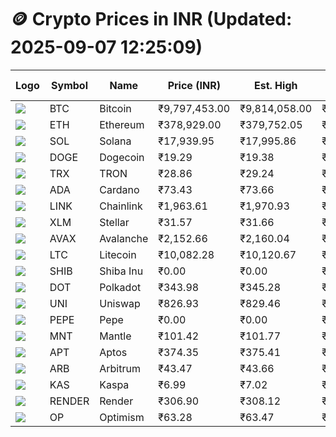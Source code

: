 # 🪙 Crypto Prices in INR (Updated: 2025-09-07 12:25:09)

| Logo | Symbol | Name       | Price (INR) | Est. High | Est. Low | Gross Profit | Fees | Net Profit | ROI % |
|------|--------|------------|-------------|-----------|----------|---------------|------|-------------|--------|
| ![](https://coin-images.coingecko.com/coins/images/1/large/bitcoin.png?1696501400) | BTC    | Bitcoin    | ₹9,797,453.00 | ₹9,814,058.00 | ₹9,780,848.00 | ₹339.54 | ₹200.00 | ₹139.54 | 0.14% |
| ![](https://coin-images.coingecko.com/coins/images/279/large/ethereum.png?1696501628) | ETH    | Ethereum   | ₹378,929.00 | ₹379,752.05 | ₹378,105.95 | ₹435.35 | ₹200.00 | ₹235.35 | 0.24% |
| ![](https://coin-images.coingecko.com/coins/images/4128/large/solana.png?1718769756) | SOL    | Solana     | ₹17,939.95 | ₹17,995.86 | ₹17,884.04 | ₹625.28 | ₹200.00 | ₹425.28 | 0.43% |
| ![](https://coin-images.coingecko.com/coins/images/5/large/dogecoin.png?1696501409) | DOGE   | Dogecoin   | ₹19.29 | ₹19.38 | ₹19.20 | ₹906.11 | ₹200.00 | ₹706.11 | 0.71% |
| ![](https://coin-images.coingecko.com/coins/images/1094/large/tron-logo.png?1696502193) | TRX    | TRON       | ₹28.86 | ₹29.24 | ₹28.48 | ₹2,643.64 | ₹200.00 | ₹2,443.64 | 2.44% |
| ![](https://coin-images.coingecko.com/coins/images/975/large/cardano.png?1696502090) | ADA    | Cardano    | ₹73.43 | ₹73.66 | ₹73.20 | ₹639.38 | ₹200.00 | ₹439.38 | 0.44% |
| ![](https://coin-images.coingecko.com/coins/images/877/large/chainlink-new-logo.png?1696502009) | LINK   | Chainlink  | ₹1,963.61 | ₹1,970.93 | ₹1,956.29 | ₹748.20 | ₹200.00 | ₹548.20 | 0.55% |
| ![](https://coin-images.coingecko.com/coins/images/100/large/fmpFRHHQ_400x400.jpg?1735231350) | XLM    | Stellar    | ₹31.57 | ₹31.66 | ₹31.48 | ₹581.35 | ₹200.00 | ₹381.35 | 0.38% |
| ![](https://coin-images.coingecko.com/coins/images/12559/large/Avalanche_Circle_RedWhite_Trans.png?1696512369) | AVAX   | Avalanche  | ₹2,152.66 | ₹2,160.04 | ₹2,145.28 | ₹687.60 | ₹200.00 | ₹487.60 | 0.49% |
| ![](https://coin-images.coingecko.com/coins/images/2/large/litecoin.png?1696501400) | LTC    | Litecoin   | ₹10,082.28 | ₹10,120.67 | ₹10,043.89 | ₹764.43 | ₹200.00 | ₹564.43 | 0.56% |
| ![](https://coin-images.coingecko.com/coins/images/11939/large/shiba.png?1696511800) | SHIB   | Shiba Inu  | ₹0.00 | ₹0.00 | ₹0.00 | ₹557.24 | ₹200.00 | ₹357.24 | 0.36% |
| ![](https://coin-images.coingecko.com/coins/images/12171/large/polkadot.png?1696512008) | DOT    | Polkadot   | ₹343.98 | ₹345.28 | ₹342.68 | ₹757.26 | ₹200.00 | ₹557.26 | 0.56% |
| ![](https://coin-images.coingecko.com/coins/images/12504/large/uniswap-logo.png?1720676669) | UNI    | Uniswap    | ₹826.93 | ₹829.46 | ₹824.39 | ₹615.00 | ₹200.00 | ₹415.00 | 0.41% |
| ![](https://coin-images.coingecko.com/coins/images/29850/large/pepe-token.jpeg?1696528776) | PEPE   | Pepe       | ₹0.00 | ₹0.00 | ₹0.00 | ₹965.56 | ₹200.00 | ₹765.56 | 0.77% |
| ![](https://coin-images.coingecko.com/coins/images/30980/large/Mantle-Logo-mark.png?1739213200) | MNT    | Mantle     | ₹101.42 | ₹101.77 | ₹101.07 | ₹685.64 | ₹200.00 | ₹485.64 | 0.49% |
| ![](https://coin-images.coingecko.com/coins/images/26455/large/aptos_round.png?1696525528) | APT    | Aptos      | ₹374.35 | ₹375.41 | ₹373.29 | ₹568.19 | ₹200.00 | ₹368.19 | 0.37% |
| ![](https://coin-images.coingecko.com/coins/images/16547/large/arb.jpg?1721358242) | ARB    | Arbitrum   | ₹43.47 | ₹43.66 | ₹43.28 | ₹866.40 | ₹200.00 | ₹666.40 | 0.67% |
| ![](https://coin-images.coingecko.com/coins/images/25751/large/kaspa-icon-exchanges.png?1696524837) | KAS    | Kaspa      | ₹6.99 | ₹7.02 | ₹6.96 | ₹818.79 | ₹200.00 | ₹618.79 | 0.62% |
| ![](https://coin-images.coingecko.com/coins/images/11636/large/rndr.png?1696511529) | RENDER | Render     | ₹306.90 | ₹308.12 | ₹305.68 | ₹797.89 | ₹200.00 | ₹597.89 | 0.60% |
| ![](https://coin-images.coingecko.com/coins/images/25244/large/Optimism.png?1696524385) | OP     | Optimism   | ₹63.28 | ₹63.47 | ₹63.09 | ₹589.60 | ₹200.00 | ₹389.60 | 0.39% |
